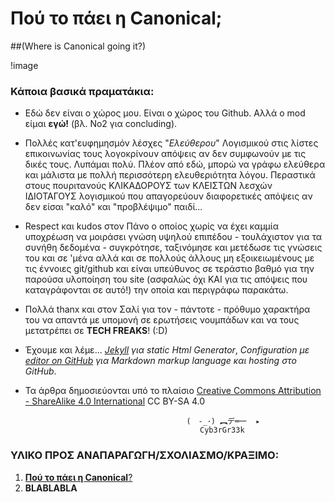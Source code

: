 
# Πού το πάει η Canonical; 
##(Where is Canonical going it?) 


!image[](CC_BY_SA.png)



### Κάποια βασικά πραματάκια: 

- Εδώ δεν είναι ο χώρος μου. Είναι ο χώρος του Github. Αλλά ο mod είμαι **εγώ!** (βλ. Νο2 για concluding). 

- Πολλές κατ'ευφημησμόν λέσχες "_Ελεύθερου_" Λογισμικού στις λίστες επικοινωνίας τους λογοκρίνουν απόψεις αν δεν συμφωνούν με τις δικές τους. Λυπάμαι πολύ. Πλέον από εδώ, μπορώ να γράφω ελεύθερα και μάλιστα με πολλή περισσότερη ελευθεριότητα λόγου. Περαστικά στους πουριτανούς ΚΛΙΚΑΔΟΡΟΥΣ των ΚΛΕΙΣΤΩΝ λεσχών ΙΔΙΟΤΑΓΟΥΣ λογισμικού που απαγορεύουν διαφορετικές απόψεις αν δεν είσαι "καλό" και "προβλέψιμο" παιδί... 

- Respect και kudos στον Πάνο ο οποίος χωρίς να έχει καμμία υποχρέωση να μοιράσει γνώση υψηλού επιπέδου - τουλάχιστον για τα συνήθη δεδομένα - συγκρότησε, ταξινόμησε και μετέδωσε τις γνώσεις του και σε 'μένα αλλά και σε πολλούς άλλους μη εξοικειωμένους με τις έννοιες git/github και είναι υπεύθυνος σε τεράστιο βαθμό για την παρούσα υλοποίηση του site (ασφαλώς όχι ΚΑΙ για τις απόψεις που καταγράφονται σε αυτό!) την οποία και περιγράφω παρακάτω. 

- Πολλά thanx και στον Σαλί για τον - πάντοτε - πρόθυμο χαρακτήρα του να απαντά με υπομονή σε ερωτήσεις νουμπάδων και να τους μετατρέπει σε **TECH FREAKS**! (:D)

- Έχουμε και λέμε... 
 _[Jekyll](https://jekyllrb.com/) για static Html Generator_, 
 _Configuration με [editor on GitHub](https://github.com/cybergreek/cybergreek.github.io/edit/master/index.md) για Markdown markup language_
 _και hosting στο GitHub_. 

- Τα άρθρα δημοσιεύονται υπό το πλαίσιο [Creative Commons Attribution - ShareAlike 4.0 International](https://creativecommons.org/licenses/by-sa/4.0/legalcode) CC BY-SA 4.0


                                          (　-_･) ︻デ═一  ▸
                                             Cyb3rGr33k


### ΥΛΙΚΟ ΠΡΟΣ ΑΝΑΠΑΡΑΓΩΓΗ/ΣΧΟΛΙΑΣΜΟ/ΚΡΑΞΙΜΟ: 

1. [**Πού το πάει η Canonical**?](a1.md) 
2. **BLABLABLA**






